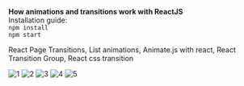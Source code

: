 **How animations and transitions work with ReactJS**
<br/>
Installation guide:
<br/>
`npm install`
<br/>
`npm start`

React Page Transitions, List animations, Animate.js with react, React Transition Group, React css transition


![1](https://user-images.githubusercontent.com/627361/35263182-396e0402-0031-11e8-8ea8-17abd2abda9d.gif)
![2](https://user-images.githubusercontent.com/627361/35263183-3995f1d8-0031-11e8-9970-49768b4babf9.gif)
![3](https://user-images.githubusercontent.com/627361/35263184-39bf06f4-0031-11e8-8a6c-2beb79f7269b.gif)
![4](https://user-images.githubusercontent.com/627361/35263185-39f02216-0031-11e8-8972-84f793b8b50c.gif)
![5](https://user-images.githubusercontent.com/627361/35263186-3a189656-0031-11e8-8b95-8487a48332c3.gif)
